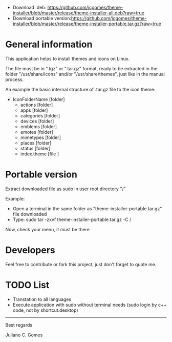 - Download .deb: https://github.com/jcgomes/theme-installer/blob/master/release/theme-installer-all.deb?raw=true
- Download portable version:https://github.com/jcgomes/theme-installer/blob/master/release/theme-installer-portable.tar.gz?raw=true

# General information
This application helps to install themes and icons on Linux.

The file must be in ".tgz" or ".tar.gz" format, ready to be extracted in the folder "/usr/share/icons" and/or "/usr/share/themes", just like in the manual process.

An example the basic internal structure of .tar.gz file to the icon theme:
- IconFolderName	[folder]
	+ actions 	[folder]
	+ apps 		[folder]
	+ categories 	[folder]
	+ devices 	[folder]
	+ emblems 	[folder]
	+ emotes 	[folder]
	+ mimetypes 	[folder]
	+ places 	[folder]
	+ status 	[folder]
	+ index.theme 	[file  ]

# Portable version
Extract downloaded file as sudo in user root directory "/"

Example: 

- Open a terminal in the same folder as "theme-installer-portable.tar.gz" file downloaded
- Type: sudo tar -zxvf theme-installer-portable.tar.gz -C /

Now, check your menu, it must be there

# Developers
Feel free to contribute or fork this project, just don't forget to quote me.

# TODO List
- Transtation to all languages
- Execute application with sudo without terminal needs (sudo login by c++ code, not by shortcut.desktop)

----------------
Best regards

Juliano C. Gomes
